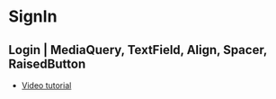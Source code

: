 # SignIn
## Login | MediaQuery, TextField, Align, Spacer, RaisedButton 

- [Video tutorial](https://youtu.be/xyA6O-eS_ao)

